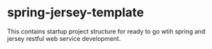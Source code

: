 # spring-jersey-template
This contains startup project structure for ready to go wtih spring and jersey restful web service development.

